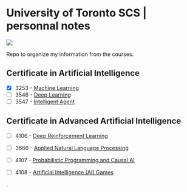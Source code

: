 # University of Toronto SCS | personnal notes
![](https://learn.utoronto.ca/themes/custom/de_theme/logo.svg)

Repo to organize my information from the courses.

## Certificate in Artificial Intelligence

- [x] 3253 - [Machine Learning](https://learn.utoronto.ca/programs-courses/courses/3253-machine-learning)
- [ ] 3546 - [Deep Learning](https://learn.utoronto.ca/programs-courses/courses/3546-deep-learning)
- [ ] 3547 - [Intelligent Agent](https://learn.utoronto.ca/programs-courses/courses/3547-intelligent-agents)

## Certificate in Advanced Artificial Intelligence

- [ ] 4106 - [Deep Reinforcement Learning](https://learn.utoronto.ca/programs-courses/courses/4106-deep-reinforcement-learning)
- [ ] 3666 - [Applied Natural Language Processing](https://learn.utoronto.ca/programs-courses/courses/3666-applied-natural-language-processing)
- [ ] 4107 - [Probabilistic Programming and Causal AI](https://learn.utoronto.ca/programs-courses/courses/4107-probabilistic-programming-and-causal-ai)
- [ ] 4108 - [Artificial Intelligence (AI) Games](https://learn.utoronto.ca/programs-courses/courses/4108-artificial-intelligence-ai-games)


.
